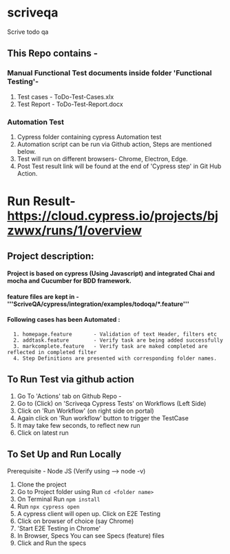 # scriveqa
Scrive todo qa 

## This Repo contains - 
### Manual Functional Test documents inside folder 'Functional Testing'-
  1. Test cases  - ToDo-Test-Cases.xlx 
  2. Test Report - ToDo-Test-Report.docx
  
### Automation Test
  1. Cypress folder containing cypress Automation test
  2. Automation script can be run via Github action, Steps are mentioned below. 
  3. Test will run on different browsers- Chrome, Electron, Edge.
  4. Post Test result link will be found at the end of 'Cypress step' in Git Hub Action.
      
# Run Result- https://cloud.cypress.io/projects/bjzwwx/runs/1/overview

## Project description:
  #### Project is based on cypress (Using Javascript) and integrated Chai and mocha and Cucumber for BDD framework.
  #### feature files are kept in - '''ScriveQA/cypress/integration/examples/todoqa/*.feature'''
  #### Following cases has been Automated :
      1. homepage.feature       - Validation of text Header, filters etc
      2. addtask.feature        - Verify task are being added successfully
      3. markcomplete.feature   - Verify task are maked completed are reflected in completed filter
      4. Step Definitions are presented with corresponding folder names.
  
## To Run Test via github action
1. Go To 'Actions' tab on Github Repo -
2. Go to (Click) on 'Scriveqa Cypress Tests' on Workflows (Left Side)
3. Click on 'Run Workflow' (on right side on portal)
4. Again click on 'Run workflow' button to trigger the TestCase
5. It may take few seconds, to reflect new run
6. Click on latest run

## To Set Up and Run Locally 
   Prerequisite - Node JS (Verify using --> node -v)

1. Clone the project
2. Go to Project folder using
   Run ```cd <folder name>```
3. On Terminal 
   Run ```npm install```
4. Run ```npx cypress open```
5. A cypress client will open up. Click on E2E Testing
6. Click on browser of choice (say Chrome)
7. 'Start E2E Testing in Chrome'
8. In Browser, Specs You can see Specs (feature) files
9. Click and Run the specs
